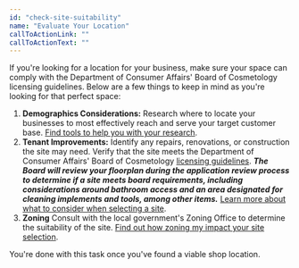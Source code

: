 ```yaml
---
id: "check-site-suitability"
name: "Evaluate Your Location"
callToActionLink: ""
callToActionText: ""
---
```


If you're looking for a location for your business, make sure your space can comply with the Department of Consumer Affairs' Board of Cosmetology licensing guidelines. Below are a few things to keep in mind as you're looking for that perfect space:

1. **Demographics Considerations:** Research where to locate your businesses to most effectively reach and serve your target customer base. [Find tools to help you with your research](https://business.nj.gov/pages/additional-site-selection-research).
2. **Tenant Improvements:** Identify any repairs, renovations, or construction the site may need. Verify that the site meets the Department of Consumer Affairs' Board of Cosmetology [licensing guidelines](https://www.njconsumeraffairs.gov/regulations/Chapter-28-Board-of-Cosmetology-and-Hairstyling.pdf). _**The Board will review your floorplan during the application review process to determine if a site meets board requirements, including considerations around bathroom access and an area designated for cleaning implements and tools, among other items.**_ [Learn more about what to consider when selecting a site](https://business.nj.gov/pages/additional-site-selection-research).
3. **Zoning** Consult with the local government's Zoning Office to determine the suitability of the site. [Find out how zoning my impact your site selection](https://business.nj.gov/pages/choose-a-location).

You're done with this task once you've found a viable shop location.
